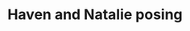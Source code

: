 ---
url: https://prdwebappstorage.blob.core.windows.net/kansaspattons/images/gallery-2009-10-28/photo00512.jpg
index: 6
title: Haven and Natalie posing
---